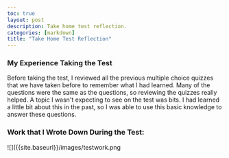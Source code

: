 ```yaml
---
toc: true
layout: post
description: Take home test reflection.
categories: [markdown]
title: "Take Home Test Reflection"
---
```


### My Experience Taking the Test

Before taking the test, I reviewed all the previous multiple choice quizzes that we have taken before to remember what I had learned. Many of the questions were the same as the questions, so reviewing the quizzes really helped. A topic I wasn't expecting to see on the test was bits. I had learned a little bit about this in the past, so I was able to use this basic knowledge to answer these questions.

### Work that I Wrote Down During the Test:

![]({{site.baseurl}}/images/testwork.png